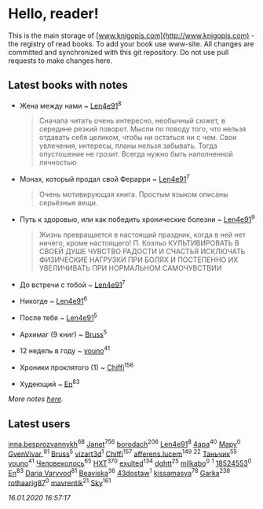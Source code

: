 # Hello, reader!
This is the main storage of [www.knigopis.com](http://www.knigopis.com) - the registry of read books.
To add your book use www-site. All changes are committed and synchronized with this git repository.
Do not use pull requests to make changes here.


## Latest books with notes
* Жена между нами ~ [Len4e91](users/254/254448176-yandex)<sup>8</sup>
    > Сначала читать очень интересно, необычный сюжет, в середине резкий поворот. Мысли по поводу того, что нельзя отдавать себя целиком, чтобы ни остаться ни с чем. Свои увлечения, интересы, планы нельзя забывать. Тогда опустошение не грозит. Всегда нужно быть наполненной личностью

* Монах, который продал свой Ферарри ~ [Len4e91](users/254/254448176-yandex)<sup>7</sup>
    > Очень мотивирующая книга. Простым языком описаны серьёзные вещи.

* Путь к здоровью, или как победить хронические болезни ~ [Len4e91](users/254/254448176-yandex)<sup>9</sup>
    > Жизнь превращается в настоящий праздник, когда в ней нет ничего, кроме настоящего!
    > П. Коэльо
    > КУЛЬТИВИРОВАТЬ В СВОЕЙ ДУШЕ ЧУВСТВО РАДОСТИ И СЧАСТЬЯ
    > ИСКЛЮЧАТЬ ФИЗИЧЕСКИЕ НАГРУЗКИ ПРИ БОЛЯХ И ПОСТЕПЕННО ИХ УВЕЛИЧИВАТЬ ПРИ НОРМАЛЬНОМ САМОЧУВСТВИИ

* До встречи с тобой ~ [Len4e91](users/254/254448176-yandex)<sup>7</sup>

* Никогде ~ [Len4e91](users/254/254448176-yandex)<sup>6</sup>

* После тебя ~ [Len4e91](users/254/254448176-yandex)<sup>5</sup>

* Архимаг (9 книг) ~ [Bruss](users/178/178551812-vkontakte)<sup>5</sup>

* 12 недель в году ~ [youno](users/302/302928912-vkontakte)<sup>41</sup>

* Хроники проклятого (1) ~ [Chiffi](users/105/105831994080785626680-google)<sup>156</sup>

* Худеющий ~ [En](users/333/333646551-vkontakte)<sup>83</sup>


_More notes [here](latest_books_with_notes.md)._


## Latest users
[inna.besprozvannykh](users/733/73323849-yandex)<sup>68</sup> 
[Janet](users/108/108113656204404967440-google)<sup>756</sup> 
[borodach](users/157/15706320-vkontakte)<sup>206</sup> 
[Len4e91](users/254/254448176-yandex)<sup>8</sup> 
[4apa](users/117/117392596378069249667-google)<sup>40</sup> 
[Мару](users/115/115217405940870180381-google)<sup>0</sup> 
[GvenVivar ](users/158/158266434925901-facebook)<sup>91</sup> 
[Bruss](users/178/178551812-vkontakte)<sup>5</sup> 
[vizart3d](users/581/58171750-vkontakte)<sup>1</sup> 
[Chiffi](users/105/105831994080785626680-google)<sup>157</sup> 
[afferens.lucem](users/196/196071655-vkontakte)<sup>149</sup> 
[](users/270/270444099499-odnoklassniki)<sup>22</sup> 
[Таньчик](users/209/2096581563762610-facebook)<sup>55</sup> 
[youno](users/302/302928912-vkontakte)<sup>41</sup> 
[Человеколось](users/174/17475979687188177329-mailru)<sup>65</sup> 
[HXT](users/100/100002563462782-facebook)<sup>370</sup> 
[exulted](users/100/100599204551896265722-google)<sup>134</sup> 
[dghtt](users/233/233860015-vkontakte)<sup>25</sup> 
[milkabo](users/363/363975832-vkontakte)<sup>0</sup> 
[](users/153/1537586159620888-facebook)<sup>1</sup> 
[18524553](users/235/235870707-vkontakte)<sup>0</sup> 
[En](users/333/333646551-vkontakte)<sup>83</sup> 
[Daria Varyvod](users/829/829893410524253-facebook)<sup>81</sup> 
[Beaviska](users/102/10202544960024508-facebook)<sup>36</sup> 
[43dostaw](users/201/201788999-vkontakte)<sup>1</sup> 
[kissamasya](users/684/68439978-vkontakte)<sup>78</sup> 
[Garka](users/115/115753719718250012620-google)<sup>238</sup> 
[rothaarig87](users/165/165138547-yandex)<sup>0</sup> 
[mavrentik](users/200/200666735-vkontakte)<sup>21</sup> 
[Sky](users/118/118049897850017649660-google)<sup>161</sup> 


_16.01.2020 16:57:17_
